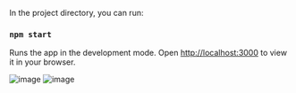 
In the project directory, you can run:

### `npm start`

Runs the app in the development mode.
Open [http://localhost:3000](http://localhost:3000) to view it in your browser.


![image](https://github.com/user-attachments/assets/8856ca19-b5af-46f1-a7e0-de89e33db3ad)
![image](https://github.com/user-attachments/assets/1064a801-7bdf-4bf8-bb53-3c48c3ca9f7a)

